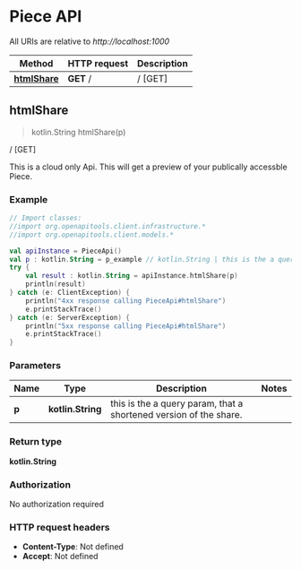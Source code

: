 # Piece API

All URIs are relative to *http://localhost:1000*

Method | HTTP request | Description
------------- | ------------- | -------------
[**htmlShare**](PieceApi.md#htmlshare) | **GET** / | / [GET]


<a id="htmlShare"></a>
## **htmlShare**
> kotlin.String htmlShare(p)

/ [GET]

This is a cloud only Api. This will get a preview of your publically accessble Piece.

### Example
```kotlin
// Import classes:
//import org.openapitools.client.infrastructure.*
//import org.openapitools.client.models.*

val apiInstance = PieceApi()
val p : kotlin.String = p_example // kotlin.String | this is the a query param, that a shortened version of the share.
try {
    val result : kotlin.String = apiInstance.htmlShare(p)
    println(result)
} catch (e: ClientException) {
    println("4xx response calling PieceApi#htmlShare")
    e.printStackTrace()
} catch (e: ServerException) {
    println("5xx response calling PieceApi#htmlShare")
    e.printStackTrace()
}
```

### Parameters

Name | Type | Description  | Notes
------------- | ------------- | ------------- | -------------
 **p** | **kotlin.String**| this is the a query param, that a shortened version of the share. |

### Return type

**kotlin.String**

### Authorization

No authorization required

### HTTP request headers

 - **Content-Type**: Not defined
 - **Accept**: Not defined

